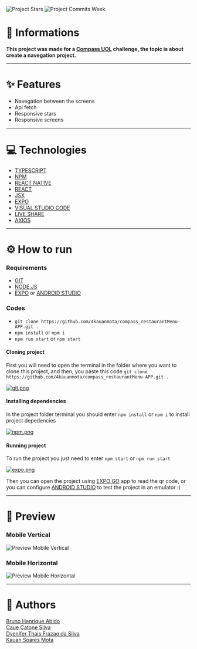 ![Project Stars](https://img.shields.io/github/stars/4kauanmota/compass_restaurantMenu-APP?color=1e90ff) ![Project Commits Week](https://img.shields.io/github/commit-activity/w/4kauanmota/compass_restaurantMenu-APP?color=1e90ff)

# 📄 **Informations**
**This project was made for a [Compass UOL](https://compass.uol/en/home/) challenge, the topic is about create a navegation project.**

---

# ✨ **Features**
+ Navegation between the screens
+ Api fetch
+ Responsive stars
+ Responsive screens

---

# 💻 **Technologies**
+ [TYPESCRIPT](https://www.typescriptlang.org/)
+ [NPM](https://www.npmjs.com/)
+ [REACT NATIVE](https://reactnative.dev/)
+ [REACT](https://react.dev/)
+ [JSX](https://pt-br.legacy.reactjs.org/docs/introducing-jsx.html)
+ [EXPO](https://expo.dev/)
+ [VISUAL STUDIO CODE](https://code.visualstudio.com/)
+ [LIVE SHARE](https://code.visualstudio.com/learn/collaboration/live-share)
+ [AXIOS](https://axios-http.com)

---

# ⚙️ **How to run**
### Requirements
+ [GIT](https://git-scm.com/)
+ [NODE.JS](https://nodejs.org/en)
+ [EXPO](https://expo.dev/client) or [ANDROID STUDIO](https://developer.android.com/studio)

### Codes
+ `git clone https://github.com/4kauanmota/compass_restaurantMenu-APP.git .`
+ `npm install` or `npm i`
+ `npm run start` or `npm start`

#### Cloning project
First you will need to open the terminal in the folder where you want to clone this project, and then, you paste this code `git clone https://github.com/4kauanmota/compass_restaurantMenu-APP.git .`

[![git.png](https://i.postimg.cc/BZ7yTBhb/git.png)](https://postimg.cc/py8qxzMM)

#### Installing dependencies
In the project folder terminal you should enter `npm install` or `npm i` to install project depedencies

[![npm.png](https://i.postimg.cc/MKhF4KJ8/npm.png)](https://postimg.cc/crBhtWJD)

#### Running project
To run the project you just need to enter `npm start` or `npm run start`

[![expo.png](https://i.postimg.cc/Pqm30bTR/expo.png)](https://postimg.cc/HJk9yyJw)

Then you can open the project using [EXPO GO](https://expo.dev/client) app to read the qr code, or you can configure [ANDROID STUDIO](https://developer.android.com/studio) to test the project in an emulator :)


---

# 👀 **Preview**
### Mobile Vertical
![Preview Mobile Vertical](https://i.postimg.cc/Fzd87XFQ/mv.gif)

### Mobile Horizontal
![Preview Mobile Horizontal](https://i.postimg.cc/rphQ2ZGX/mh.gif)

---

# 📝 **Authors**
[Bruno Henrique Abido](https://github.com/BrunoAbido) <br>
[Caue Catone Silva](https://github.com/cauesilva1) <br>
[Dyenifer Thais Frazao da Silva](https://github.com/iShellyX) <br>
[Kauan Soares Mota](https://github.com/4kauanmota)

